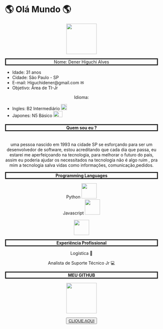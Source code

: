 <!DOCTYPE html>
<html lang="pt-br">
<head>
    <meta charset="UTF-8">
    <meta http-equiv="X-UA-Compatible" content="IE=edge">
    <metaasasa name="viewport" content="width=device-width, initial-scale=1.0">
    <h1>🌎 Olá Mundo 🌎 </h1>
<link rel="stylesheet" href="meu primeiro programa basico.html">


  <center>
  <p>
    <img src="https://media.licdn.com/dms/image/v2/D4D03AQEGpOVazgmSfA/profile-displayphoto-shrink_200_200/B4DZQUd5Y5GkAc-/0/1735510169882?e=1747872000&v=beta&t=_iWY0yaYGdFJgAoAtmORb2sE-pPyYBGce2LwGUh_BQw"width=100 height=100>
  </p>

  
  <p style="border: solid;">Nome: Dener Higuchi Alves</p>
  
  </center>

  <ul>
    <li>Idade: 31 anos</li>
    <li>Cidade: São Paulo - SP </li>
  <li> E-mail: Higuchidener@gmail.com &#x2709;</li>
  <li> Objetivo: Área de TI-Jr  </li>
</ul>
<center>Idioma:</center>
<ul>
    <li>
        Ingles: B2 Intermediário <img src= "https://pucidiomas.com.br/wp-content/uploads/2021/08/united-states.png" width=20 height=20>
    </li>
    <li>
        Japones: N5 Básico <img src= "https://st3.depositphotos.com/4100307/14417/v/450/depositphotos_144177209-stock-illustration-japan-flag-illustration.jpg" width=30 height=20>
    </li>
</ul>

<center><h4 font: 20px normal arial; style="border: solid"><strong> Quem sou eu ?</strong> </h4>
  <br>
  <label for = "csharp"> uma pessoa nascido em 1993 na cidade SP se esforçando para ser um desenvolvedor
  de software, estou acreditando que cada dia que passa, eu estarei me aperfeiçoando 
    na tecnologia, para melhorar o futuro do país, assim eu poderia ajudar os necessitados na tecnologia não é algo ruim ,
  pra mim a tecnologia salva vidas como informações, comunicação,pedidos. </label>

</center>
<center> <p style="border: solid;"> <strong>Programming Languages </strong> </p></center>
<center> 
<label for="csharp">Python <img src="https://upload.wikimedia.org/wikipedia/commons/c/c3/Python-logo-notext.svg"width=50 height=50> </label> 
 <br> 
<label for="csharp"> Javascript  <img src="https://upload.wikimedia.org/wikipedia/commons/6/6a/JavaScript-logo.png" width=50 height=50/> </label>
<br>

 <img src= "https://www.hubspot.com/hubfs/Arduino_Logo.svg.png" width=50 height=50> </label> 
 <br> 
 </center>
 
 <center> <p style="border: solid;"> <strong> Experiência Profissional </strong> </p></center>

 <center>
   <label for="csharp"> Logística 🚛 </label> 
 
<label for="csharp"> Analista de Suporte Técnico Jr 💻 </label> 
 </center>

 <center> <p style="border: solid;"> <strong>MEU GITHUB  </strong> </p>
 <p>
  <img src="https://hub.asimov.academy/wp-content/uploads/2024/11/github-logo.webp"width=100 height=100>
</p></center>
<center>
 <button><a href="https://github.com/Denerhiguchi/DenerHiguchi/blob/main/README.md">CLIQUE AQUI </a> </button></center>

</body>
</html>
